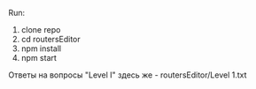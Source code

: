
Run:
  1. clone repo
  2. cd routersEditor
  3. npm install
  4. npm start
  
Ответы на вопросы "Level I" здесь же - routersEditor/Level 1.txt
